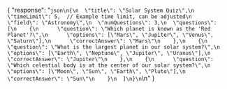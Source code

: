 {
    "response": "```json\n{\n  \"title\": \"Solar System Quiz\",\n  \"timeLimit\": 5,  // Example time limit, can be adjusted\n  \"field\": \"Astronomy\",\n  \"numQuestions\": 3,\n  \"questions\": [\n    {\n      \"question\": \"Which planet is known as the 'Red Planet'?\",\n      \"options\": [\"Mars\", \"Jupiter\", \"Venus\", \"Saturn\"],\n      \"correctAnswer\": \"Mars\"\n    },\n    {\n      \"question\": \"What is the largest planet in our solar system?\",\n      \"options\": [\"Earth\", \"Neptune\", \"Jupiter\", \"Uranus\"],\n      \"correctAnswer\": \"Jupiter\"\n    },\n    {\n      \"question\": \"Which celestial body is at the center of our solar system?\",\n      \"options\": [\"Moon\", \"Sun\", \"Earth\", \"Pluto\"],\n      \"correctAnswer\": \"Sun\"\n    }\n  ]\n}\n```\n"
}